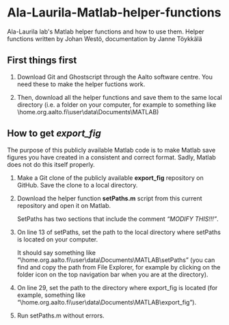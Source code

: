 # Ala-Laurila-Matlab-helper-functions
Ala-Laurila lab's Matlab helper functions and how to use them. Helper functions written by Johan Westö, documentation by Janne Töykkälä

## First things first
1. Download Git and Ghostscript through the Aalto software centre. You need these to make the helper fuctions work.

2. Then, download all the helper functions and save them to the same local directory (i.e. a folder on your computer, for example to something like \\home.org.aalto.fi\user\data\Documents\MATLAB)

## How to get *export_fig*
The purpose of this publicly available Matlab code is to make Matlab save figures you have created in a consistent and correct format. Sadly, Matlab does not do this itself properly.

1. Make a Git clone of the publicly available **export_fig** repository on GitHub. 
Save the clone to a local directory.
 
2. Download the helper function **setPaths.m** script from this current repository and open it on Matlab.

   SetPaths has two sections that include the comment *“MODIFY THIS!!!”*.

3. On line 13 of setPaths, set the path to the local directory where setPaths is located on your computer.

   It should say something like “\\home.org.aalto.fi\user\data\Documents\MATLAB\setPaths”
(you can find and copy the path from File Explorer, for example by clicking on the folder icon on the top navigation bar when you are at the directory).

4. On line 29, set the path to the directory where export_fig is located
(for example, something like “\\home.org.aalto.fi\user\data\Documents\MATLAB\export_fig”).

5. Run setPaths.m without errors.
